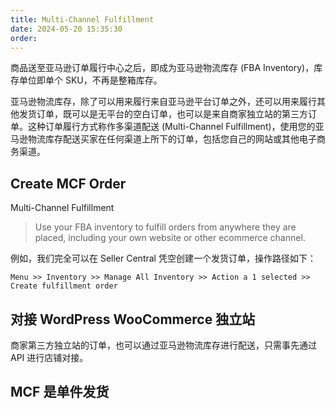 ```yaml
---
title: Multi-Channel Fulfillment
date: 2024-05-20 15:35:30
order: 
---
```


商品送至亚马逊订单履行中心之后，即成为亚马逊物流库存 (FBA Inventory)，库存单位即单个 SKU，不再是整箱库存。

亚马逊物流库存，除了可以用来履行来自亚马逊平台订单之外，还可以用来履行其他发货订单，既可以是无平台的空白订单，也可以是来自商家独立站的第三方订单。这种订单履行方式称作多渠道配送 (Multi-Channel Fulfillment)，使用您的亚马逊物流库存配送买家在任何渠道上所下的订单，包括您自己的网站或其他电子商务渠道。

## Create MCF Order

Multi-Channel Fulfillment

> Use your FBA inventory to fulfill orders from anywhere they are placed, including your own website or other ecommerce channel.

例如，我们完全可以在 Seller Central 凭空创建一个发货订单，操作路径如下：

`Menu >> Inventory >> Manage All Inventory >> Action a 1 selected >> Create fulfillment order`

## 对接 WordPress WooCommerce 独立站

商家第三方独立站的订单，也可以通过亚马逊物流库存进行配送，只需事先通过 API 进行店铺对接。

## MCF 是单件发货
